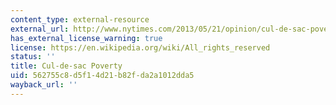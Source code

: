 ```yaml
---
content_type: external-resource
external_url: http://www.nytimes.com/2013/05/21/opinion/cul-de-sac-poverty.html?pagewanted=all&_r=0
has_external_license_warning: true
license: https://en.wikipedia.org/wiki/All_rights_reserved
status: ''
title: Cul-de-sac Poverty
uid: 562755c8-d5f1-4d21-b82f-da2a1012dda5
wayback_url: ''
---
```

